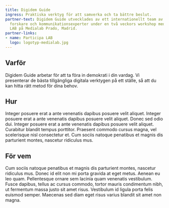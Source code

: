 ```yaml
---
title: Digidem Guide
ingress: Praktiska verktyg för att samverka och ta bättre beslut.
partner-text: Digidem Guide utvecklades av ett internationellt team av designers,
  forskare och kommunikationsexperter under en två veckors workshop med Participa
  LAB på Medialab Prado, Madrid.
partner-links:
- name: Participa LAB
  logo: logotyp-medialab.jpg
---
```


## Varför
Digidem Guide arbetar för att ta föra in demokrati i din vardag. Vi presenterar de bästa tillgängliga digitala verktygen på ett ställe, så att du kan hitta rätt metod för dina behov.

## Hur
Integer posuere erat a ante venenatis dapibus posuere velit aliquet. Integer posuere erat a ante venenatis dapibus posuere velit aliquet. Donec sed odio dui. Integer posuere erat a ante venenatis dapibus posuere velit aliquet. Curabitur blandit tempus porttitor. Praesent commodo cursus magna, vel scelerisque nisl consectetur et. Cum sociis natoque penatibus et magnis dis parturient montes, nascetur ridiculus mus.

## För vem
Cum sociis natoque penatibus et magnis dis parturient montes, nascetur ridiculus mus. Donec id elit non mi porta gravida at eget metus. Aenean eu leo quam. Pellentesque ornare sem lacinia quam venenatis vestibulum. Fusce dapibus, tellus ac cursus commodo, tortor mauris condimentum nibh, ut fermentum massa justo sit amet risus. Vestibulum id ligula porta felis euismod semper. Maecenas sed diam eget risus varius blandit sit amet non magna.
